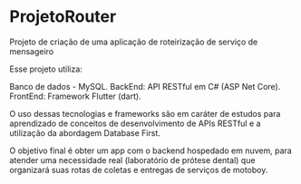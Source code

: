 # ProjetoRouter
 Projeto de criação de uma aplicação de roteirização de serviço de mensageiro

 Esse projeto utiliza:

 Banco de dados - MySQL.
 BackEnd: API RESTful em C# (ASP Net Core).
 FrontEnd: Framework Flutter (dart).

O uso dessas tecnologias e frameworks são em caráter de estudos para aprendizado de conceitos de desenvolvimento de APIs RESTful e a utilização da abordagem Database First.

O objetivo final é obter um app com o backend hospedado em nuvem, para atender uma necessidade real (laboratório de prótese dental) que organizará suas rotas de coletas e entregas de serviços de motoboy.
